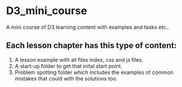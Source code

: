 # D3_mini_course

A mini course of D3 learning content with examples and tasks etc..

## Each lesson chapter has this type of content:
1. A lesson example with all files index, css and js files.
2. A start-up folder to get that inital start point. 
3. Problem spotting folder which includes the examples of common mistakes that could with the solutions too. 
